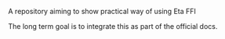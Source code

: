 A repository aiming to show practical way of using Eta FFI

The long term goal is to integrate this as part of the official docs.
